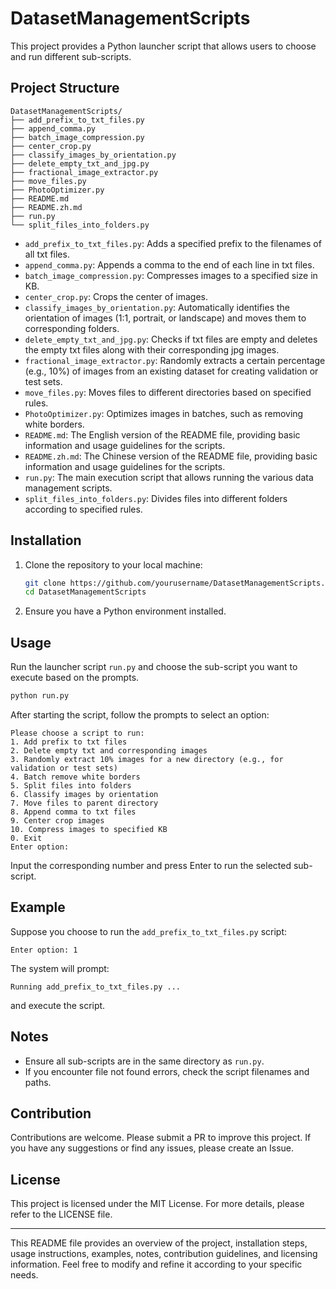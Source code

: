 # DatasetManagementScripts

This project provides a Python launcher script that allows users to choose and run different sub-scripts.

## Project Structure

```
DatasetManagementScripts/
├── add_prefix_to_txt_files.py
├── append_comma.py
├── batch_image_compression.py
├── center_crop.py
├── classify_images_by_orientation.py
├── delete_empty_txt_and_jpg.py
├── fractional_image_extractor.py
├── move_files.py
├── PhotoOptimizer.py
├── README.md
├── README.zh.md
├── run.py
└── split_files_into_folders.py
```

- `add_prefix_to_txt_files.py`: Adds a specified prefix to the filenames of all txt files.
- `append_comma.py`: Appends a comma to the end of each line in txt files.
- `batch_image_compression.py`: Compresses images to a specified size in KB.
- `center_crop.py`: Crops the center of images.
- `classify_images_by_orientation.py`: Automatically identifies the orientation of images (1:1, portrait, or landscape) and moves them to corresponding folders.
- `delete_empty_txt_and_jpg.py`: Checks if txt files are empty and deletes the empty txt files along with their corresponding jpg images.
- `fractional_image_extractor.py`: Randomly extracts a certain percentage (e.g., 10%) of images from an existing dataset for creating validation or test sets.
- `move_files.py`: Moves files to different directories based on specified rules.
- `PhotoOptimizer.py`: Optimizes images in batches, such as removing white borders.
- `README.md`: The English version of the README file, providing basic information and usage guidelines for the scripts.
- `README.zh.md`: The Chinese version of the README file, providing basic information and usage guidelines for the scripts.
- `run.py`: The main execution script that allows running the various data management scripts.
- `split_files_into_folders.py`: Divides files into different folders according to specified rules.

## Installation

1. Clone the repository to your local machine:
    ```bash
    git clone https://github.com/yourusername/DatasetManagementScripts.git
    cd DatasetManagementScripts
    ```

2. Ensure you have a Python environment installed.

## Usage

Run the launcher script `run.py` and choose the sub-script you want to execute based on the prompts.

```bash
python run.py
```

After starting the script, follow the prompts to select an option:

```
Please choose a script to run:
1. Add prefix to txt files
2. Delete empty txt and corresponding images
3. Randomly extract 10% images for a new directory (e.g., for validation or test sets)
4. Batch remove white borders
5. Split files into folders
6. Classify images by orientation
7. Move files to parent directory
8. Append comma to txt files
9. Center crop images
10. Compress images to specified KB
0. Exit
Enter option:
```

Input the corresponding number and press Enter to run the selected sub-script.

## Example

Suppose you choose to run the `add_prefix_to_txt_files.py` script:

```
Enter option: 1
```

The system will prompt:

```
Running add_prefix_to_txt_files.py ...
```

and execute the script.

## Notes

- Ensure all sub-scripts are in the same directory as `run.py`.
- If you encounter file not found errors, check the script filenames and paths.

## Contribution

Contributions are welcome. Please submit a PR to improve this project. If you have any suggestions or find any issues, please create an Issue.

## License

This project is licensed under the MIT License. For more details, please refer to the LICENSE file.

---

This README file provides an overview of the project, installation steps, usage instructions, examples, notes, contribution guidelines, and licensing information. Feel free to modify and refine it according to your specific needs.